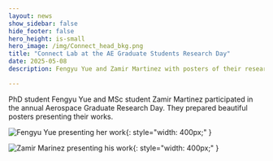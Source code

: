 ```yaml
---
layout: news
show_sidebar: false
hide_footer: false
hero_height: is-small
hero_image: /img/Connect_head_bkg.png
title: "Connect Lab at the AE Graduate Students Research Day"
date: 2025-05-08
description: Fengyu Yue and Zamir Martinez with posters of their research

---
```


PhD student Fengyu Yue and MSc student Zamir Martinez participated in the annual Aerospace Graduate Research Day.  They prepared beautiful posters presenting their works.  


![Fengyu Yue presenting her work](/img/work/Fengyu_AEResearchDay2.jpg){: style="width: 400px;" }

![Zamir Marinez presenting his work](/img/work/Zamir_AEResearchDay2.jpg){: style="width: 400px;" }




